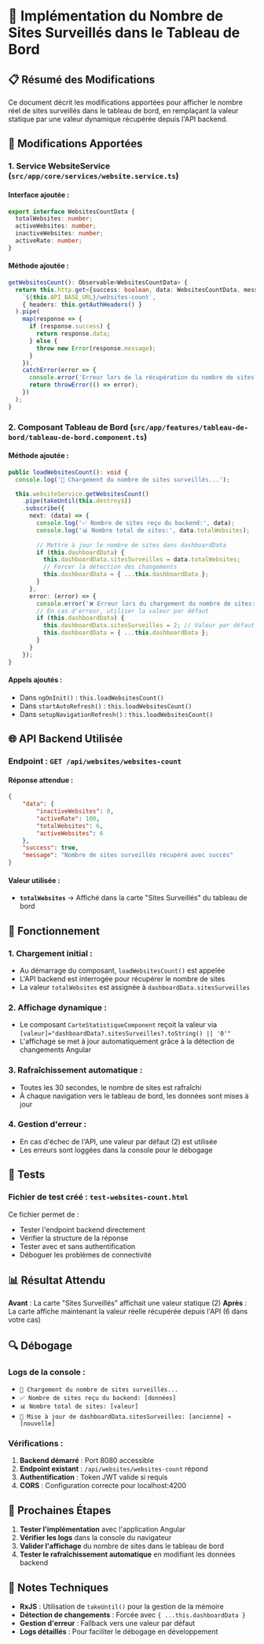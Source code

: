 # 🚀 Implémentation du Nombre de Sites Surveillés dans le Tableau de Bord

## 📋 Résumé des Modifications

Ce document décrit les modifications apportées pour afficher le nombre réel de sites surveillés dans le tableau de bord, en remplaçant la valeur statique par une valeur dynamique récupérée depuis l'API backend.

## 🔧 Modifications Apportées

### 1. Service WebsiteService (`src/app/core/services/website.service.ts`)

#### Interface ajoutée :
```typescript
export interface WebsitesCountData {
  totalWebsites: number;
  activeWebsites: number;
  inactiveWebsites: number;
  activeRate: number;
}
```

#### Méthode ajoutée :
```typescript
getWebsitesCount(): Observable<WebsitesCountData> {
  return this.http.get<{success: boolean, data: WebsitesCountData, message: string}>(
    `${this.API_BASE_URL}/websites-count`,
    { headers: this.getAuthHeaders() }
  ).pipe(
    map(response => {
      if (response.success) {
        return response.data;
      } else {
        throw new Error(response.message);
      }
    }),
    catchError(error => {
      console.error('Erreur lors de la récupération du nombre de sites:', error);
      return throwError(() => error);
    })
  );
}
```

### 2. Composant Tableau de Bord (`src/app/features/tableau-de-bord/tableau-de-bord.component.ts`)

#### Méthode ajoutée :
```typescript
public loadWebsitesCount(): void {
  console.log('🔄 Chargement du nombre de sites surveillés...');

  this.websiteService.getWebsitesCount()
    .pipe(takeUntil(this.destroy$))
    .subscribe({
      next: (data) => {
        console.log('✅ Nombre de sites reçu du backend:', data);
        console.log('📊 Nombre total de sites:', data.totalWebsites);
        
        // Mettre à jour le nombre de sites dans dashboardData
        if (this.dashboardData) {
          this.dashboardData.sitesSurveilles = data.totalWebsites;
          // Forcer la détection des changements
          this.dashboardData = { ...this.dashboardData };
        }
      },
      error: (error) => {
        console.error('❌ Erreur lors du chargement du nombre de sites:', error);
        // En cas d'erreur, utiliser la valeur par défaut
        if (this.dashboardData) {
          this.dashboardData.sitesSurveilles = 2; // Valeur par défaut
          this.dashboardData = { ...this.dashboardData };
        }
      }
    });
}
```

#### Appels ajoutés :
- Dans `ngOnInit()` : `this.loadWebsitesCount()`
- Dans `startAutoRefresh()` : `this.loadWebsitesCount()`
- Dans `setupNavigationRefresh()` : `this.loadWebsitesCount()`

## 🌐 API Backend Utilisée

### Endpoint : `GET /api/websites/websites-count`

#### Réponse attendue :
```json
{
    "data": {
        "inactiveWebsites": 0,
        "activeRate": 100,
        "totalWebsites": 6,
        "activeWebsites": 6
    },
    "success": true,
    "message": "Nombre de sites surveillés récupéré avec succès"
}
```

#### Valeur utilisée :
- **`totalWebsites`** → Affiché dans la carte "Sites Surveillés" du tableau de bord

## 🎯 Fonctionnement

### 1. **Chargement initial** :
- Au démarrage du composant, `loadWebsitesCount()` est appelée
- L'API backend est interrogée pour récupérer le nombre de sites
- La valeur `totalWebsites` est assignée à `dashboardData.sitesSurveilles`

### 2. **Affichage dynamique** :
- Le composant `CarteStatistiqueComponent` reçoit la valeur via `[valeur]="dashboardData?.sitesSurveilles?.toString() || '0'"`
- L'affichage se met à jour automatiquement grâce à la détection de changements Angular

### 3. **Rafraîchissement automatique** :
- Toutes les 30 secondes, le nombre de sites est rafraîchi
- À chaque navigation vers le tableau de bord, les données sont mises à jour

### 4. **Gestion d'erreur** :
- En cas d'échec de l'API, une valeur par défaut (2) est utilisée
- Les erreurs sont loggées dans la console pour le débogage

## 🧪 Tests

### Fichier de test créé : `test-websites-count.html`

Ce fichier permet de :
- Tester l'endpoint backend directement
- Vérifier la structure de la réponse
- Tester avec et sans authentification
- Déboguer les problèmes de connectivité

## 📊 Résultat Attendu

**Avant** : La carte "Sites Surveillés" affichait une valeur statique (2)
**Après** : La carte affiche maintenant la valeur réelle récupérée depuis l'API (6 dans votre cas)

## 🔍 Débogage

### Logs de la console :
- `🔄 Chargement du nombre de sites surveillés...`
- `✅ Nombre de sites reçu du backend: [données]`
- `📊 Nombre total de sites: [valeur]`
- `🔄 Mise à jour de dashboardData.sitesSurveilles: [ancienne] → [nouvelle]`

### Vérifications :
1. **Backend démarré** : Port 8080 accessible
2. **Endpoint existant** : `/api/websites/websites-count` répond
3. **Authentification** : Token JWT valide si requis
4. **CORS** : Configuration correcte pour localhost:4200

## 🚀 Prochaines Étapes

1. **Tester l'implémentation** avec l'application Angular
2. **Vérifier les logs** dans la console du navigateur
3. **Valider l'affichage** du nombre de sites dans le tableau de bord
4. **Tester le rafraîchissement automatique** en modifiant les données backend

## 📝 Notes Techniques

- **RxJS** : Utilisation de `takeUntil()` pour la gestion de la mémoire
- **Détection de changements** : Forcée avec `{ ...this.dashboardData }`
- **Gestion d'erreur** : Fallback vers une valeur par défaut
- **Logs détaillés** : Pour faciliter le débogage en développement


